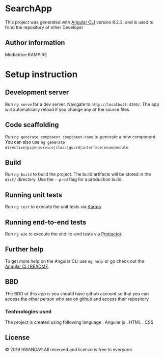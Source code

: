 
# SearchApp

This project was generated with [Angular CLI](https://github.com/angular/angular-cli) version 8.2.2.
and is used to frind the repository of other Developer

## Author information
 Mediatrice KAMPIRE

 # Setup instruction

## Development server

Run `ng serve` for a dev server. Navigate to `http://localhost:4200/`. The app will automatically reload if you change any of the source files.

## Code scaffolding

Run `ng generate component component-name` to generate a new component. You can also use `ng generate directive|pipe|service|class|guard|interface|enum|module`.

## Build

Run `ng build` to build the project. The build artifacts will be stored in the `dist/` directory. Use the `--prod` flag for a production build.

## Running unit tests

Run `ng test` to execute the unit tests via [Karma](https://karma-runner.github.io).

## Running end-to-end tests

Run `ng e2e` to execute the end-to-end tests via [Protractor](http://www.protractortest.org/).

## Further help

To get more help on the Angular CLI use `ng help` or go check out the [Angular CLI README](https://github.com/angular/angular-cli/blob/master/README.md).
## BBD
The BDD of this app is you should have github account so that you can access the other person who are on github and access their repository

### Technologies used
 The project is created using following language
. Angular js
. HTML
.  CSS
 ## License
 © 2019 RWANDA®.All reserved and licence is free to everyone

 

